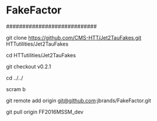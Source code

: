 # FakeFactor

############################

git clone https://github.com/CMS-HTT/Jet2TauFakes.git HTTutilities/Jet2TauFakes

cd HTTutilities/Jet2TauFakes

git checkout v0.2.1

cd ../../

scram b

git remote add origin git@github.com:jbrands/FakeFactor.git

git pull origin FF2016MSSM_dev
